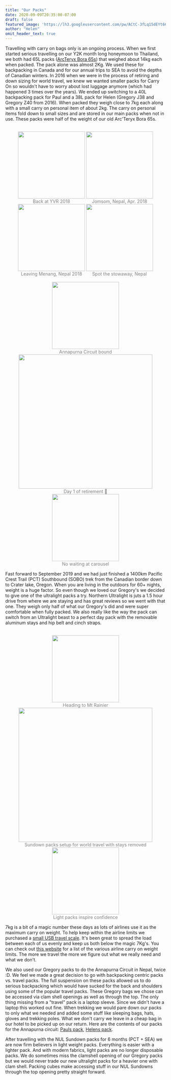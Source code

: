 ```yaml
---
title: "Our Packs"
date: 2020-09-09T20:35:00-07:00
draft: false
featured_image: 'https://lh3.googleusercontent.com/pw/ACtC-3fLq15dEYt66DPRcAZQLgZ8QIrgwZsdxw7kLf7kM83gnyqwbqaTOpw65NfH7kwrHQyC61gFkSq3pDVSBlD86W35y3t5M5Yw0bSrWuqFOxMe2HiwEIyEuStQThuUYJ4YDFZYimymDQTGM1HzKb_gj9dIaA=w1216-h912-no'
author: "Helen"
omit_header_text: true
---
```


Travelling with carry on bags only is an ongoing process.  When we first started serious travelling on our Y2K month long honeymoon to Thailand, we both had 65L packs ([ArcTeryx Bora 65s](/articles/arcteryx-bora-65/)) that weighed about 14kg each when packed.  The pack alone was almost 2Kg.  We used these for backpacking in Canada and for our annual trips to SEA to avoid the depths of Canadian winters.  In 2016 when we were in the process of retiring and down sizing for world travel, we knew we wanted smaller packs for Carry On so wouldn't have to worry about lost luggage anymore (which had happened 3 times over the years).  We ended up switching to a 40L backpacking pack for Paul and a 38L pack for Helen (Gregory J38 and Gregory Z40 from 2016).  When packed they weigh close to 7kg each along with a small carry on personal item of about 2kg.  The carry on personal items fold down to small sizes and are stored in our main packs when not in use.  These packs were half of the weight of our old Arc'Teryx Bora 65s.

</br>
<div style="text-align: center">
  <a style="display:inline-block;text-decoration:none;color: grey;" href="https://photos.google.com/share/AF1QipMC1tl18iYlujNqp2pmneM3WI-Xol5vSUa3H3rqrx21pQ_T0BRTY0Pmk2vUw7O29g/photo/AF1QipMBVPUqLE5htdzJiz8cB8q_9Y7ENOz9qtIyk2AR?key=MlFjSlpRaC1ybnVERkJYSy11YUpiRjFtNVVNdGhn" target="_blank"><img src="https://lh3.googleusercontent.com/pw/ACtC-3elroaa8hN4IY57ONnsXDBxP7vcq_BmUDwIPkQ7tITSx3NMdeIbzZPOVgPn36vyO9CPmDbqau_2zS26iK8j5b7KFKzI7Dj1WVSX4X0RCyVop8yXGAiY2VvF5ms2jur0y_cevcitTyW_iTsNhZskyI4Sdw=w684-h912-no" width="210" /><div>Back at YVR 2018</div></a>
  <a style="display:inline-block;text-decoration:none;color: grey;" href="https://photos.google.com/share/AF1QipMC1tl18iYlujNqp2pmneM3WI-Xol5vSUa3H3rqrx21pQ_T0BRTY0Pmk2vUw7O29g/photo/AF1QipNq5ZT5XSyMm0YkGs8dF45plXwB_NGkb9ubA8px?key=MlFjSlpRaC1ybnVERkJYSy11YUpiRjFtNVVNdGhn" target="_blank"><img src="https://lh3.googleusercontent.com/pw/ACtC-3fg73LmnK3Prq1cVf8m1OwGur_T-RCgTWFrJrFV3zP832Ji4hapsxLws4zXLbhoAD8EgxYCf53gczM9DJ6D6A32wXI52hNLs8h_ZTIYZLNUE1Ri3vfNQCOc8xdST00PPV8cgeqitikquVR9sqP1FZb3Pg=w684-h912-no" width="210" /><div>Jomsom, Nepal, Apr. 2018</div></a>
  <a style="display:inline-block;text-decoration:none;color: grey;" href="https://photos.google.com/share/AF1QipMC1tl18iYlujNqp2pmneM3WI-Xol5vSUa3H3rqrx21pQ_T0BRTY0Pmk2vUw7O29g/photo/AF1QipPd7vcPm1FDYGoJIrgwdBanPx3111TsLDouGS-T?key=MlFjSlpRaC1ybnVERkJYSy11YUpiRjFtNVVNdGhn" target="_blank"><img src="https://lh3.googleusercontent.com/pw/ACtC-3cKVUo30Rv2ZaWK-NcVMK3lX7zMF2hbgo2I7l7VSY3rGeLry82epkSMkWgwW2WvlFGkJKFA7LwUFsXAv2cPxnBj5wSbG3nrSBIwaMhkY_FQE_IFiggDcrET-_o_Dj1BDSu8RTjbPU1NtMglzdTOa6_yrg=w684-h912-no" width="210" /><div>Leaving Menang, Nepal 2018</div></a>
  <a style="display:inline-block;text-decoration:none;color: grey;" href="https://photos.google.com/share/AF1QipMC1tl18iYlujNqp2pmneM3WI-Xol5vSUa3H3rqrx21pQ_T0BRTY0Pmk2vUw7O29g/photo/AF1QipMxZzN9TZT_SXoTX0ru2h9Jij-x2Nv38Bl-PiCQ?key=MlFjSlpRaC1ybnVERkJYSy11YUpiRjFtNVVNdGhn" target="_blank"><img src="https://lh3.googleusercontent.com/pw/ACtC-3cwDiYdumBUdwPVEUhEjZf_aDKdxG3_BoWmBzvbVW2gSZNuWqTiK5Kz0wieynvRlBbY_mXIVRT-yAtuOGL5kgQqQQurBkDhfAO71XtA-Ytq0gp3ydFtAnQGtxNqmBM-FcQ7DWo7awSrilfEV8o3tCkf_g=w684-h912-no" width="210" /><div>Spot the stowaway, Nepal</div></a>
</div>

</br>
<div style="text-align: center">
  <a style="display:inline-block;text-decoration:none;color: grey;" href="https://photos.google.com/share/AF1QipMC1tl18iYlujNqp2pmneM3WI-Xol5vSUa3H3rqrx21pQ_T0BRTY0Pmk2vUw7O29g/photo/AF1QipODP3Ck26qfA6EmmGb9AJvUy7MqcKXM2rqchr8g?key=MlFjSlpRaC1ybnVERkJYSy11YUpiRjFtNVVNdGhn" target="_blank"><img src="https://lh3.googleusercontent.com/pw/ACtC-3dtMIYgfn_1w-VNdbCoEm73SYVsyIHIJSAdJH02QKU84cM_jwWWMAAnew6M-JaqOIALURGEAKqEHI9gtbQlvouF6E4-yafnC0aDdet_CsMBdQTPq2BrDKPKXwBB2nj3RvCVaV-0f20QsRnLoE-yes52XQ=w684-h912-no" width="210" /><div>Annapurna Circuit bound</div></a>
  <a style="display:inline-block;text-decoration:none;color: grey;" href="https://photos.google.com/share/AF1QipMRRr-AVcEUnTPVJN4jjfbgpF5xLKvTlgO0zljx3o0n8KbTDx0V_L1_N0Dz0N0EYQ/photo/AF1QipMm-AJHZVQRgMWBTlVPYLPoKRbBpmlRiE4BxXeI?key=ZzZzWlRObHA5a01fVy1hSXJGYzMwQTBnVlVjSnpR" target="_blank"><img src="https://lh3.googleusercontent.com/pw/ACtC-3dRRiPLTiJ4wtAtJvI2kXIDTONEJe7ettJCOAkkbV_fS4Uydf6qE6ENDsLAK78AAgGgE1-tvuhOumY1HFBnnMkzmc9-xUv_Wtk9eItrwDrFMaHvCOe62j3wPG5dSHsFIyxTzb5lSO8-cnHYonJ1NT7BdA=w1216-h912-no" width="420" /><div>Day 1 of retirement 🙂</div></a> 
  <a style="display:inline-block;text-decoration:none;color: grey;" href="https://photos.google.com/share/AF1QipMC1tl18iYlujNqp2pmneM3WI-Xol5vSUa3H3rqrx21pQ_T0BRTY0Pmk2vUw7O29g/photo/AF1QipNF87AQEIi8wybrszRnVnP5N7T2jrh5EdTS4Fzd?key=MlFjSlpRaC1ybnVERkJYSy11YUpiRjFtNVVNdGhn" target="_blank"><img src="https://lh3.googleusercontent.com/pw/ACtC-3dKlhrbC85lHLczkFBqrehoJ8Ab1VlOYVyMtqsZS9lpoL_ZepHHrmyug8Qzrbu4aidlgGvVEsAvRSRlWgqzITCyLp9_xNdU3-MdVvH5sseVolKrXGhvO7j5AF28HOd4Orxbtz5pVeUWvlCThcoHKp_dtA=w684-h912-no" width="210" /><div>No waiting at carousel</div></a>
</div>

Fast forward to September 2019 and we had just finished a 1400km Pacific Crest Trail (PCT) Southbound (SOBO) trek from the Canadian border down to Crater lake, Oregon.  When you are living in the outdoors for 60+ nights, weight is a huge factor.  So even though we loved our Gregory's we decided to give one of the ultralight packs a try.  Northern Ultralight is juts a 1.5 hour drive from where we are staying and has great reviews so we went with that one.  They weigh only half of what our Gregory's did and were super comfortable when fully packed.  We also really like the way the pack can switch from an Ultralight beast to a perfect day pack with the removable aluminum stays and hip belt and cinch straps.

</br>
<div style="text-align: center">
  <a style="display:inline-block;text-decoration:none;color: grey;" href="https://photos.google.com/share/AF1QipNku_g3B6spjm-5ZvGgwNT8XQJbay3Yu9NrD6YajLI9C308cS6rPttiwpK9X_MKbQ/photo/AF1QipPQAYwIB-G2OgrRNra_kpC_6D6pBtJBnIDFnrxi?key=LURpZ2h2WVR6WjJ4Z3VOZl9acl90NHpIZThBQW1B" target="_blank"><img src="https://lh3.googleusercontent.com/pw/ACtC-3exFDa8kpG1HHSji4wIbsC6jiE4vtY48AWymvU8pE5A56xnVbOEhaA1DYl4zlqhTd1MJLk3q5Ob773OibG5FhQk_wpOqVQ07vllVoK1YbO1vjSJg00Y0J9OmGOw7bxhulHn5PKOWtqfJXlzBdaruN0iDg=w757-h1009-no" width="210" /><div>Heading to Mt Rainier</div></a>
  <a style="display:inline-block;text-decoration:none;color: grey;" href="https://photos.google.com/share/AF1QipNku_g3B6spjm-5ZvGgwNT8XQJbay3Yu9NrD6YajLI9C308cS6rPttiwpK9X_MKbQ/photo/AF1QipMPiDWctorxaMbX6pq4qoA0Z6oCw7h3pRCVhjtE?key=LURpZ2h2WVR6WjJ4Z3VOZl9acl90NHpIZThBQW1B" target="_blank"><img src="https://lh3.googleusercontent.com/pw/ACtC-3dz90KiamGPjSyaZOjzPXHGZXZWYsZ2kHq3vmqLYq9MrjOKBtjiTl_qKH7GiIgUCbPt9NuwbTIx2kLEz_7EZtxU0y01Vj_xM4Ou3lXUF3i9H2OZ2hcTrG9umOd_5uqm0K-yzt0vpsCtc2973eDHjY02dQ=w1346-h1009-no" width="420" /><div>Sundown packs setup for world travel with stays removed</div></a> 
  <a style="display:inline-block;text-decoration:none;color: grey;" href="https://photos.google.com/share/AF1QipNku_g3B6spjm-5ZvGgwNT8XQJbay3Yu9NrD6YajLI9C308cS6rPttiwpK9X_MKbQ/photo/AF1QipN8rdTD5_95k700H009UikWmyLcfWeeXxMyHNcH?key=LURpZ2h2WVR6WjJ4Z3VOZl9acl90NHpIZThBQW1B" target="_blank"><img src="https://lh3.googleusercontent.com/pw/ACtC-3cQFUjVa0BKBP9hzvgnZrvYVykuAQPxP_mtvUWclCs3qF6j0Vk1Whv2NPftDA_M60AcTM3-JlSbUp3xysgTX1ooAifhGPSrDKoJGbFzpFtjNz3mibaZ02wMdQUYeNeBxxZqybV4IaH8vKadvCntZzmKWg=w757-h1009-no" width="210" /><div>Light packs inspire confidence</div></a>
</div>

7kg is a bit of a magic number these days as lots of airlines use it as the maximum carry on weight.  To help keep within the airline limits we purchased a [small USB travel scale](https://www.mec.ca/en/product/5044-977/Digital-USB-Scale).  It's been great to spread the load between each of us evenly and keep us both below the magic 7Kg's.  You can check out [this website](https://travel-made-simple.com/carry-on-size-chart/) for a list of the various airline carry on weight limits.  The more we travel the more we figure out what we really need and what we don't.

We also used our Gregory packs to do the Annapurna Circuit in Nepal, twice :D.  We feel we made a great decision to go with backpacking centric packs vs. travel packs.  The full suspension on these packs allowed us to do serious backpacking which would have sucked for the back and shoulders using some of the popular travel packs.  These Gregory bags we chose can be accessed via clam shell openings as well as through the top.  The only thing missing from a "travel" pack is a laptop sleeve.  Since we didn't have a laptop this worked out fine.  When trekking we would pare down our packs to only what we needed and added some stuff like sleeping bags, hats, gloves and trekking poles.  What we don't carry we leave in a cheap bag in our hotel to be picked up on our return.  Here are the contents of our packs for the Annapurna circuit: [Pauls pack](https://lighterpack.com/r/100gxp), [Helens pack](https://lighterpack.com/r/c9mq7k).

After travelling with the NUL Sundown packs for 6 months (PCT + SEA) we are now firm believers in light weight packs.  Everything is easier with a lighter pack.  And with modern fabrics, light packs are no longer disposable packs.  We do sometimes miss the clamshell opening of our Gregory packs but we would never trade our new ultralight packs for a heavier one with clam shell.  Packing cubes make accessing stuff in our NUL Sundowns through the top opening pretty straight forward.
